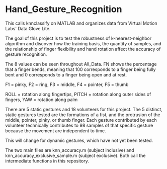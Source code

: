 # Hand_Gesture_Recognition
This calls knnclassify on MATLAB and organizes data from Virtual Motion Labs' Data Glove Lite.

The goal of this project is to test the robustness of k-nearest-neighbor algorithm and discover how the
training basis, the quantity of samples, and the relationship of finger flexibility and hand rotation affect
the accuracy of gesture recognition.

The 8 values can be seen throughout All_Data. FN shows the percentage that a finger bends, meaning that 100 corresponds to a finger being fully bent and 0 corresponds to a finger being open and at rest. 

F1 = pinky, F2 = ring, F3 = middle, F4 = pointer, F5 = thumb

ROLL = rotation along fingertips, PITCH = rotation along outer sides of fingers, YAW = rotation along palm

There are 5 static gestures and 18 volunteers for this project.
The 5 distinct, static gestures tested are the formations of a fist, and the protrusion of the middle, pointer, pinky, or thumb finger.
Each gesture contributed by each volunteer technically contributes to 98 samples of that specific gesture because the movement are independent to time. 

This will change for dynamic gestures, which have not yet been tested. 

The two main files are knn_accuracy.m (subject inclusive) and knn_accuracy_exclusive_sample.m (subject exclusive). Both call the intermediate functions in this repository. 

